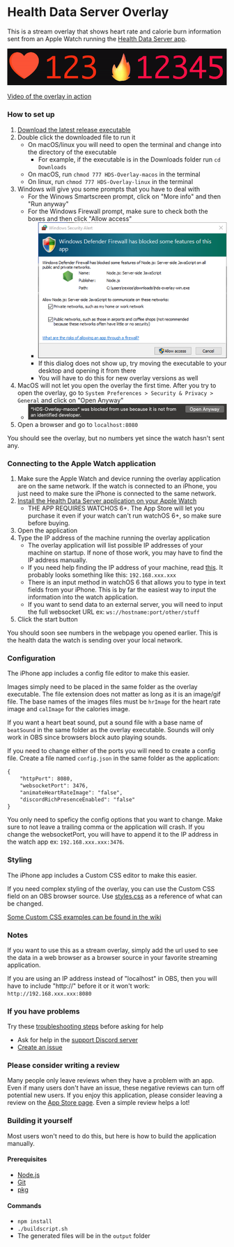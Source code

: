 # Health Data Server Overlay
This is a stream overlay that shows heart rate and calorie burn information sent from an Apple Watch running the [Health Data Server app](https://apps.apple.com/app/apple-store/id1496042074?pt=118722341&ct=GitHub&mt=8).

![Preview Image](https://github.com/Rexios80/Health-Data-Server-Overlay/raw/master/readme_assets/PreviewImage.gif)

[Video of the overlay in action](https://www.youtube.com/watch?v=CFGlA7JWUFo)

### How to set up
1. [Download the latest release executable](https://github.com/Rexios80/Health-Data-Server-Overlay/releases)
2. Double click the downloaded file to run it
    - On macOS/linux you will need to open the terminal and change into the directory of the executable
        - For example, if the executable is in the Downloads folder run `cd Downloads`
    - On macOS, run `chmod 777 HDS-Overlay-macos` in the terminal
    - On linux, run `chmod 777 HDS-Overlay-linux` in the terminal
3. Windows will give you some prompts that you have to deal with
    - For the Winows Smartscreen prompt, click on "More info" and then "Run anyway"
    - For the Windows Firewall prompt, make sure to check both the boxes and then click "Allow access"
        - ![Firewall Dialog](https://github.com/Rexios80/Health-Data-Server-Overlay/raw/master/readme_assets/firewall-dialog.png)
        - If this dialog does not show up, try moving the executable to your desktop and opening it from there
        - You will have to do this for new overlay versions as well
4. MacOS will not let you open the overlay the first time. After you try to open the overlay, go to `System Preferences > Security & Privacy > General` and click on "Open Anyway"
    - ![macOS Security Page](https://github.com/Rexios80/Health-Data-Server-Overlay/raw/master/readme_assets/macos-security-page.png)
5. Open a browser and go to `localhost:8080`

You should see the overlay, but no numbers yet since the watch hasn't sent any.

### Connecting to the Apple Watch application
1. Make sure the Apple Watch and device running the overlay application are on the same network. If the watch is connected to an iPhone, you just need to make sure the iPhone is connected to the same network.
2. [Install the Health Data Server application on your Apple Watch](https://apps.apple.com/us/app/health-data-server/id1496042074)
   - THE APP REQUIRES WATCHOS 6+. The App Store will let you purchase it even if your watch can't run watchOS 6+, so make sure before buying.
3. Open the application
4. Type the IP address of the machine running the overlay application
   - The overlay application will list possible IP addresses of your machine on startup. If none of those work, you may have to find the IP address manually.
   - If you need help finding the IP address of your machine, read [this](https://www.tp-link.com/us/support/faq/838/). It probably looks something like this: `192.168.xxx.xxx`
   - There is an input method in watchOS 6 that allows you to type in text fields from your iPhone. This is by far the easiest way to input the information into the watch application.
   - If you want to send data to an external server, you will need to input the full websocket URL ex: `ws://hostname:port/other/stuff`
5. Click the start button

You should soon see numbers in the webpage you opened earlier. This is the health data the watch is sending over your local network.

### Configuration
The iPhone app includes a config file editor to make this easier.

Images simply need to be placed in the same folder as the overlay executable. The file extension does not matter as long as it is an image/gif file. The base names of the images files must be `hrImage` for the heart rate image and `calImage` for the calories image.

If you want a heart beat sound, put a sound file with a base name of `beatSound` in the same folder as the overlay executable. Sounds will only work in OBS since browsers block auto playing sounds.

If you need to change either of the ports you will need to create a config file. Create a file named `config.json` in the same folder as the application:
```
{
    "httpPort": 8080,
    "websocketPort": 3476,
    "animateHeartRateImage": "false",
    "discordRichPresenceEnabled": "false"
}
```
You only need to speficy the config options that you want to change. Make sure to not leave a trailing comma or the application will crash. If you change the websocketPort, you will have to append it to the IP address in the watch app ex: `192.168.xxx.xxx:3476`.

### Styling
The iPhone app includes a Custom CSS editor to make this easier.

If you need complex styling of the overlay, you can use the Custom CSS field on an OBS browser source. Use [styles.css](public/styles.css) as a reference of what can be changed.

[Some Custom CSS examples can be found in the wiki](https://github.com/Rexios80/Health-Data-Server-Overlay/wiki/Custom-CSS-Examples)

### Notes
If you want to use this as a stream overlay, simply add the url used to see the data in a web browser as a browser source in your favorite streaming application.

If you are using an IP address instead of "localhost" in OBS, then you will have to include "http://" before it or it won't work: `http://192.168.xxx.xxx:8080`

### If you have problems
Try these [troubleshooting steps](https://github.com/Rexios80/Health-Data-Server-Overlay/wiki/Troubleshooting) before asking for help
- Ask for help in the [support Discord server](https://discord.gg/FayYYcm)
- [Create an issue](https://github.com/Rexios80/Health-Data-Server-Overlay/issues/new?assignees=&labels=&template=bug-report.md&title=)

### Please consider writing a review
Many people only leave reviews when they have a problem with an app. Even if many users don't have an issue, these negative reviews can turn off potential new users. If you enjoy this application, please consider leaving a review on the [App Store page](https://apps.apple.com/app/apple-store/id1496042074?pt=118722341&ct=GitHub&mt=8). Even a simple review helps a lot!

### Building it yourself
Most users won't need to do this, but here is how to build the application manually.

#### Prerequisites
   - [Node.js](https://nodejs.org/)
   - [Git](https://git-scm.com/)
   - [pkg](https://github.com/vercel/pkg)

#### Commands
   - `npm install`
   - `./buildscript.sh`
   - The generated files will be in the `output` folder
